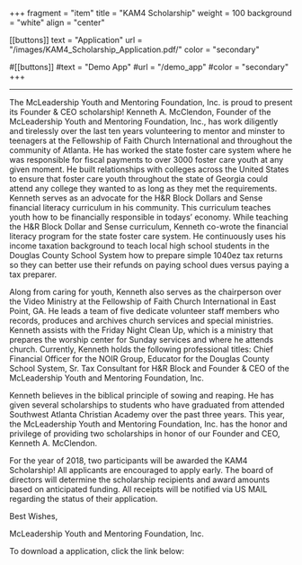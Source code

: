 +++
fragment = "item"
title = "KAM4 Scholarship"
weight = 100
background = "white"
align = "center"

[[buttons]]
  text = "Application"
  url = "/images/KAM4_Scholarship_Application.pdf/"
  color = "secondary"

#[[buttons]]
  #text = "Demo App"
  #url = "/demo_app"
  #color = "secondary"
+++

***
The McLeadership Youth and Mentoring Foundation, Inc. is proud to present its Founder & CEO  scholarship! Kenneth A. McClendon, Founder of the McLeadership Youth and Mentoring Foundation, Inc., has work diligently and tirelessly over the last ten years volunteering to mentor and minster to teenagers at the Fellowship of Faith Church International and throughout the community of Atlanta. He has worked the state foster care system where he was responsible for fiscal payments to over 3000 foster care youth at any given moment. He built relationships with colleges across the United States to ensure that foster care youth throughout the state of Georgia could attend any college they wanted to as long as they met the requirements. Kenneth serves as an advocate for the H&R Block Dollars and Sense financial literacy curriculum in his community. This curriculum teaches youth how to be financially responsible in todays’ economy. While teaching the H&R Block Dollar and Sense curriculum, Kenneth co-wrote the financial literacy program for the state foster care system. He continuously uses his income taxation background to teach local high school students in the Douglas County School System how to prepare simple 1040ez tax returns so they can better use their refunds on paying school dues versus paying a tax preparer.



Along from caring for youth, Kenneth also serves as the chairperson over the Video Ministry at the Fellowship of Faith Church International in East Point, GA. He leads a team of five dedicate volunteer staff members who records, produces and archives church services and special ministries. Kenneth assists with the Friday Night Clean Up, which is a ministry that prepares the worship center for Sunday services and where he attends church. Currently, Kenneth holds the following professional titles: Chief Financial Officer for the NOIR Group, Educator for the Douglas County School System, Sr. Tax Consultant for H&R Block and Founder & CEO of the McLeadership Youth and Mentoring Foundation, Inc.



Kenneth believes in the biblical principle of sowing and reaping. He has given several scholarships to students who have graduated from attended Southwest Atlanta Christian Academy over the past three years. This year, the McLeadership Youth and Mentoring Foundation, Inc. has the honor and privilege of providing two scholarships in honor of our Founder and CEO, Kenneth A. McClendon.



For the year of 2018, two participants will be awarded the KAM4 Scholarship! All applicants are encouraged to apply early. The board of directors will determine the scholarship recipients and award amounts based on anticipated funding. All receipts will be notified via US MAIL regarding the status of their application.



Best Wishes,





McLeadership Youth and Mentoring Foundation, Inc.


To download a application, click the link below: